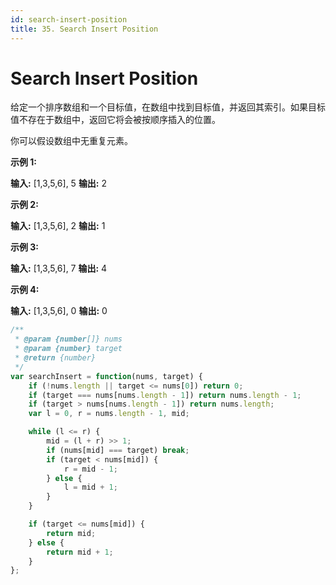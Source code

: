 ```yaml
---
id: search-insert-position
title: 35. Search Insert Position
---
```


# Search Insert Position

给定一个排序数组和一个目标值，在数组中找到目标值，并返回其索引。如果目标值不存在于数组中，返回它将会被按顺序插入的位置。

你可以假设数组中无重复元素。

**示例 1:**

**输入:** \[1,3,5,6], 5 **输出:** 2

**示例 2:**

**输入:** \[1,3,5,6], 2 **输出:** 1

**示例 3:**

**输入:** \[1,3,5,6], 7 **输出:** 4

**示例 4:**

**输入:** \[1,3,5,6], 0 **输出:** 0



```javascript
/**
 * @param {number[]} nums
 * @param {number} target
 * @return {number}
 */
var searchInsert = function(nums, target) {
    if (!nums.length || target <= nums[0]) return 0;
    if (target === nums[nums.length - 1]) return nums.length - 1;
    if (target > nums[nums.length - 1]) return nums.length;
    var l = 0, r = nums.length - 1, mid;

    while (l <= r) {
    	mid = (l + r) >> 1;
    	if (nums[mid] === target) break;
    	if (target < nums[mid]) {
    		r = mid - 1;
    	} else {
    		l = mid + 1;
    	}
    }

    if (target <= nums[mid]) {
    	return mid;
    } else {
    	return mid + 1;
    }
};
```